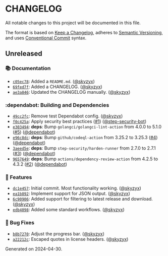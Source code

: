 # CHANGELOG

All notable changes to this project will be documented in this file.

The format is based on [Keep a Changelog](https://keepachangelog.com), adheres to [Semantic Versioning](https://semver.org), and uses [Conventional Commit](https://www.conventionalcommits.org) syntax.
  
## Unreleased

### :books: Documentation

* [`c05ec78`](https://github.com/northwood-labs/terraform-provider-corefunc/commit/c05ec78c8521cd9aa25fe1c38e393120f375c4e7): Added a `README.md`. ([@skyzyx](https://github.com/skyzyx))
* [`69fed7f`](https://github.com/northwood-labs/terraform-provider-corefunc/commit/69fed7f29cd522d398dbd6879893ef485992c360): Added a CHANGELOG. ([@skyzyx](https://github.com/skyzyx))
* [`ae3a846`](https://github.com/northwood-labs/terraform-provider-corefunc/commit/ae3a846d38f7dca4a3348e16a89661a8ac6a4c73): Updated the CHANGELOG manually. ([@skyzyx](https://github.com/skyzyx))

### :dependabot: Building and Dependencies

* [`49cc2fc`](https://github.com/northwood-labs/terraform-provider-corefunc/commit/49cc2fc0872c8a4957fc112a38854e082d869b5c): Remove test Dependabot config. ([@skyzyx](https://github.com/skyzyx))
* [`f0c425a`](https://github.com/northwood-labs/terraform-provider-corefunc/commit/f0c425a6fe34bff016408b553c70cb0355735295): Apply security best practices ([#1](https://github.com/northwood-labs/crowdstrike-falcon-downloader/issues/1)) ([@step-security-bot](https://github.com/step-security-bot))
* [`e303494`](https://github.com/northwood-labs/terraform-provider-corefunc/commit/e303494b25d952eeaabaa846c91e6478a759e575): **deps**: Bump `golangci/golangci-lint-action` from 4.0.0 to 5.1.0 ([#5](https://github.com/northwood-labs/crowdstrike-falcon-downloader/issues/5)) ([@dependabot](https://github.com/dependabot))
* [`e96c8dc`](https://github.com/northwood-labs/terraform-provider-corefunc/commit/e96c8dcae112e40bb34a9d9bb5f814f53d2ade20): **deps**: Bump `github/codeql-action` from 3.25.2 to 3.25.3 ([#4](https://github.com/northwood-labs/crowdstrike-falcon-downloader/issues/4)) ([@dependabot](https://github.com/dependabot))
* [`3aeed5e`](https://github.com/northwood-labs/terraform-provider-corefunc/commit/3aeed5e2857eeff6b825549ed91488894b6d2d8e): **deps**: Bump `step-security/harden-runner` from 2.7.0 to 2.7.1 ([#3](https://github.com/northwood-labs/crowdstrike-falcon-downloader/issues/3)) ([@dependabot](https://github.com/dependabot))
* [`9657649`](https://github.com/northwood-labs/terraform-provider-corefunc/commit/9657649176c885ef27864f244e011d8909ac8e90): **deps**: Bump `actions/dependency-review-action` from 4.2.5 to 4.3.2 ([#2](https://github.com/northwood-labs/crowdstrike-falcon-downloader/issues/2)) ([@dependabot](https://github.com/dependabot))

### <!-- 0 -->:rocket: Features

* [`dc1e457`](https://github.com/northwood-labs/terraform-provider-corefunc/commit/dc1e457629325410c6e1fb6893e72ba5e25a549e): Initial commit. Most functionality working. ([@skyzyx](https://github.com/skyzyx))
* [`ea1b892`](https://github.com/northwood-labs/terraform-provider-corefunc/commit/ea1b892a437ea7fe77ef031c6d5a0eb4b43424fe): Implement support for JSON output. ([@skyzyx](https://github.com/skyzyx))
* [`6c90906`](https://github.com/northwood-labs/terraform-provider-corefunc/commit/6c90906e7482a7d7b67f0c06c7202d3d05b2167b): Added support for filtering to latest release and download. ([@skyzyx](https://github.com/skyzyx))
* [`edb4098`](https://github.com/northwood-labs/terraform-provider-corefunc/commit/edb4098f515b0211acb9dc52becf351a35a07b41): Added some standard workflows. ([@skyzyx](https://github.com/skyzyx))

### <!-- 1 -->:bug: Bug Fixes

* [`b8b7270`](https://github.com/northwood-labs/terraform-provider-corefunc/commit/b8b72705f79cd66afb783729a8c2017fbb8bf363): Adjust the progress bar. ([@skyzyx](https://github.com/skyzyx))
* [`a22212c`](https://github.com/northwood-labs/terraform-provider-corefunc/commit/a22212ccff31f1ebcb66f2edc39bb3583defdc57): Escaped quotes in license headers. ([@skyzyx](https://github.com/skyzyx))

<p>Generated on 2024-04-30.</p>

